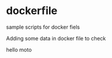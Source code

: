 # dockerfile
sample scripts for docker fiels

Adding some data in docker file to check


hello moto
